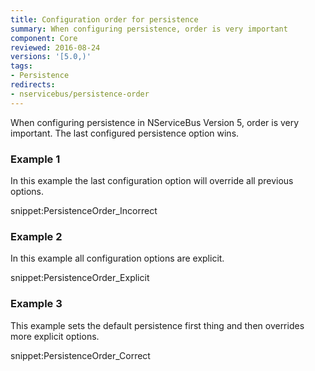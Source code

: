 ```yaml
---
title: Configuration order for persistence
summary: When configuring persistence, order is very important
component: Core
reviewed: 2016-08-24
versions: '[5.0,)'
tags:
- Persistence
redirects:
- nservicebus/persistence-order
---
```


When configuring persistence in NServiceBus Version 5, order is very important. The last configured persistence option wins.


### Example 1

In this example the last configuration option will override all previous options.

snippet:PersistenceOrder_Incorrect


### Example 2

In this example all configuration options are explicit.

snippet:PersistenceOrder_Explicit


### Example 3

This example sets the default persistence first thing and then overrides more explicit options.

snippet:PersistenceOrder_Correct
